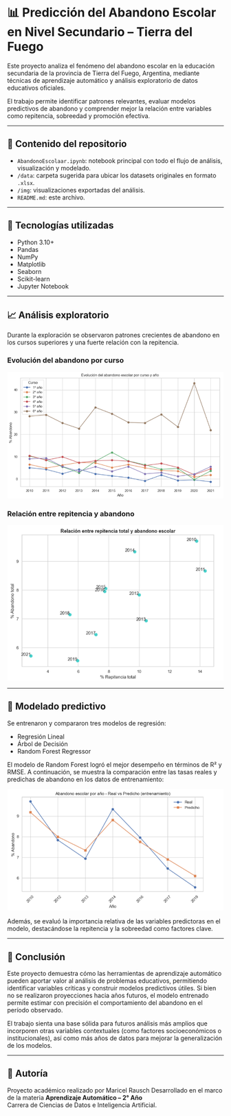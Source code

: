 # 📊 Predicción del Abandono Escolar en Nivel Secundario – Tierra del Fuego

Este proyecto analiza el fenómeno del abandono escolar en la educación secundaria de la provincia de Tierra del Fuego, Argentina, mediante técnicas de aprendizaje automático y análisis exploratorio de datos educativos oficiales.

El trabajo permite identificar patrones relevantes, evaluar modelos predictivos de abandono y comprender mejor la relación entre variables como repitencia, sobreedad y promoción efectiva.

---

## 📁 Contenido del repositorio

- `AbandonoEscolaar.ipynb`: notebook principal con todo el flujo de análisis, visualización y modelado.
- `/data`: carpeta sugerida para ubicar los datasets originales en formato `.xlsx`.
- `/img`: visualizaciones exportadas del análisis.
- `README.md`: este archivo.

---

## 🧪 Tecnologías utilizadas

- Python 3.10+
- Pandas
- NumPy
- Matplotlib
- Seaborn
- Scikit-learn
- Jupyter Notebook

---

## 📈 Análisis exploratorio

Durante la exploración se observaron patrones crecientes de abandono en los cursos superiores y una fuerte relación con la repitencia.

### Evolución del abandono por curso

![Evolución por curso](reports/figures/abandono_por_curso.png)

### Relación entre repitencia y abandono

![Repitencia vs abandono](reports/figures/repitencia_vs_abandono.png)

---

## 🤖 Modelado predictivo

Se entrenaron y compararon tres modelos de regresión:
- Regresión Lineal
- Árbol de Decisión
- Random Forest Regressor

El modelo de Random Forest logró el mejor desempeño en términos de R² y RMSE. A continuación, se muestra la comparación entre las tasas reales y predichas de abandono en los datos de entrenamiento:

![Predicción vs real](reports/figures/rf_real_vs_pred.png)

Además, se evaluó la importancia relativa de las variables predictoras en el modelo, destacándose la repitencia y la sobreedad como factores clave.

---

## 📌 Conclusión

Este proyecto demuestra cómo las herramientas de aprendizaje automático pueden aportar valor al análisis de problemas educativos, permitiendo identificar variables críticas y construir modelos predictivos útiles. Si bien no se realizaron proyecciones hacia años futuros, el modelo entrenado permite estimar con precisión el comportamiento del abandono en el período observado.

El trabajo sienta una base sólida para futuros análisis más amplios que incorporen otras variables contextuales (como factores socioeconómicos o institucionales), así como más años de datos para mejorar la generalización de los modelos.

---

## 🧠 Autoría
Proyecto académico realizado por Maricel Rausch
Desarrollado en el marco de la materia **Aprendizaje Automático – 2° Año**  
Carrera de Ciencias de Datos e Inteligencia Artificial.
